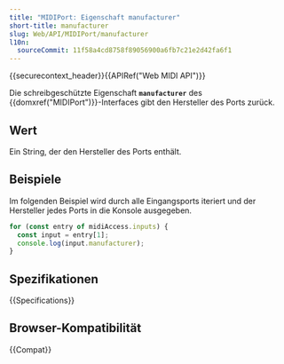 ```yaml
---
title: "MIDIPort: Eigenschaft manufacturer"
short-title: manufacturer
slug: Web/API/MIDIPort/manufacturer
l10n:
  sourceCommit: 11f58a4cd8758f89056900a6fb7c21e2d42fa6f1
---
```


{{securecontext_header}}{{APIRef("Web MIDI API")}}

Die schreibgeschützte Eigenschaft **`manufacturer`** des {{domxref("MIDIPort")}}-Interfaces gibt den Hersteller des Ports zurück.

## Wert

Ein String, der den Hersteller des Ports enthält.

## Beispiele

Im folgenden Beispiel wird durch alle Eingangsports iteriert und der Hersteller jedes Ports in die Konsole ausgegeben.

```js
for (const entry of midiAccess.inputs) {
  const input = entry[1];
  console.log(input.manufacturer);
}
```

## Spezifikationen

{{Specifications}}

## Browser-Kompatibilität

{{Compat}}
